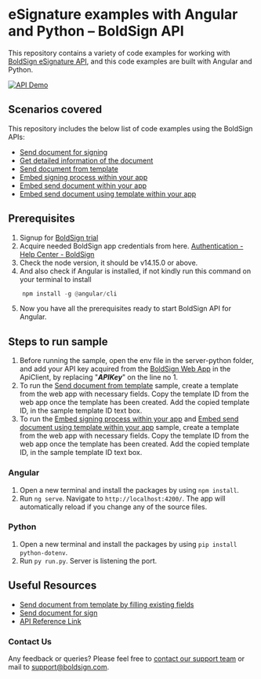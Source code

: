 # eSignature examples with Angular and Python – BoldSign API
This repository contains a variety of code examples for working with [BoldSign eSignature API](https://boldsign.com/esignature-api/?utm_source=github&utm_medium=backlinks), and this code examples are built with Angular and Python.

[![API Demo][api demo badge]][api demo link]

## Scenarios covered

This repository includes the below list of code examples using the BoldSign APIs:

- [Send document for signing](/Angular/src/app/sendDocument/)
- [Get detailed information of the document](/Angular/src/app/getDocumentProperties/)
- [Send document from template](/Angular/src/app/sendDocumentUsingTemplate/)
- [Embed signing process within your app](/Angular/src/app/embedSigning/)
- [Embed send document within your app](/Angular/src/app/embedSendDocument/)
- [Embed send document using template within your app](/Angular/src/app/embedSendDocumentUsingTemplate/)

## Prerequisites
1. Signup for [BoldSign trial](https://account.boldsign.com/signup?planId=101)
2. Acquire needed BoldSign app credentials from here. [Authentication - Help Center - BoldSign](https://boldsign.com/help/api/general/authentication/#basic-authentication)
3. Check the node version, it should be v14.15.0 or above.
4. And also check if Angular is installed, if not kindly run this command on your terminal to install
```py
	npm install -g @angular/cli
```
5. Now you have all the prerequisites ready to start BoldSign API for Angular.

## Steps to run sample
1. Before running the sample, open the env file in the server-python folder, and add your API key acquired from the [BoldSign Web App](https://app.boldsign.com/api-management/api-key/) in the ApiClient, by replacing "***APIKey***" on the line no 1.
2. To run the [Send document from template](/Angular/src/app/sendDocumentUsingTemplate/) sample, create a template from the web app with necessary fields. Copy the template ID from the web app once the template has been created. Add the copied template ID, in the sample template ID text box.
3. To run the [Embed signing process within your app](/Angular/src/app/embedSigning/) and [Embed send document using template within your app](/Angular/src/app/embedSendDocumentUsingTemplate/) sample, create a template from the web app with necessary fields. Copy the template ID from the web app once the template has been created. Add the copied template ID, in the sample template ID text box. 

### Angular
1. Open a new terminal and install the packages by using `npm install`.
2. Run `ng serve`. Navigate to `http://localhost:4200/`. The app will automatically reload if you change any of the source files.

### Python
1. Open a new terminal and install the packages by using `pip install python-dotenv`.
2. Run `py run.py`. Server is listening the port.

## Useful Resources
- [Send document from template by filling existing fields](https://boldsign.com/help/api/template/send-document-to-sign-using-template/#send-document-from-template-by-filling-existing-fields)
- [Send document for sign](https://boldsign.com/help/api/document/send-document-for-sign/)
- [API Reference Link](https://api.boldsign.com/swagger/index.html)

### Contact Us
Any feedback or queries? Please feel free to [contact our support team](https://boldsign.com/contact-us/) or mail to support@boldsign.com.

[api demo link]: https://demos.boldsign.com/
[api demo badge]: https://img.shields.io/badge/-API%20Demo-blue
